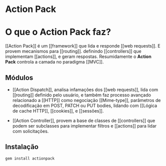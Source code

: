 # Action Pack
# O que o Action Pack faz?
[[Action Pack]] é um [[framework]] que lida e responde [[web requests]].  E provem mecanismos para [[routing]]. definindo [[controllers]] que implementam [[actions]], e geram respostas. Resumidamente o **Action Pack** controla a camada no paradigma [[MVC]].

## Módulos
- [[Action Dispatch]], analisa infamações dos [[web requests]], lida com [[routing]] definido pelo usuário, e também faz processo avançado relacionado a [[HTTP]] como negociação [[Mime-type]], parâmetros de decodificação em POST, PATCH ou PUT bodies, lidando com [[Lógica de cache HTTP]], [[cookies]], e [[sessões]].
 
- [[Action Controller]], provem a base de classes de [[controllers]] que podem ser subclasses para implementar filtros e [[actions]] para lidar com solicitações.

## Instalação 
```ruby
gem install actionpack
```
